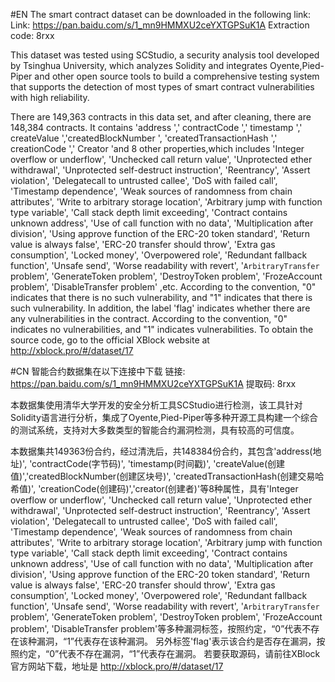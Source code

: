 #EN
The smart contract dataset can be downloaded in the following link:
Link: https://pan.baidu.com/s/1_mn9HMMXU2ceYXTGPSuK1A 
Extraction code: 8rxx

This dataset was tested using SCStudio, a security analysis tool developed by Tsinghua University, which analyzes Solidity and integrates Oyente,Pied-Piper and other open source tools to build a comprehensive testing system that supports the detection of most types of smart contract vulnerabilities with high reliability.

There are 149,363 contracts in this data set, and after cleaning, there are 148,384 contracts. It contains 'address ',' contractCode ',' timestamp ',' createValue ','createdBlockNumber ', 'createdTransactionHash ',' creationCode ',' Creator 'and 8 other properties,which includes 'Integer overflow or underflow',
  'Unchecked call return value', 'Unprotected ether withdrawal',
  'Unprotected self-destruct instruction', 'Reentrancy',
  'Assert violation', 'Delegatecall to untrusted callee',
  'DoS with failed call', 'Timestamp dependence',
  'Weak sources of randomness from chain attributes',
  'Write to arbitrary storage location',
  'Arbitrary jump with function type variable',
  'Call stack depth limit exceeding', 'Contract contains unknown address',
  'Use of call function with no data', 'Multiplication after division',
  'Using approve function of the ERC-20 token standard',
  'Return value is always false', 'ERC-20 transfer should throw',
  'Extra gas consumption', 'Locked money', 'Overpowered role',
  'Redundant fallback function', 'Unsafe send',
  'Worse readability with revert', '`ArbitraryTransfer` problem',
  'GenerateToken problem', 'DestroyToken problem', 'FrozeAccount problem',
  'DisableTransfer problem' ,etc.
  According to the convention, "0" indicates that there is no such vulnerability, and "1" indicates that there is such vulnerability.
  In addition, the label 'flag' indicates whether there are any vulnerabilities in the contract. According to the convention, "0" indicates no vulnerabilities, and "1" indicates vulnerabilities.
  To obtain the source code, go to the official XBlock website at http://xblock.pro/#/dataset/17


#CN
智能合约数据集在以下连接中下载
链接: https://pan.baidu.com/s/1_mn9HMMXU2ceYXTGPSuK1A 提取码: 8rxx 

本数据集使用清华大学开发的安全分析工具SCStudio进行检测，该工具针对Solidity语言进行分析，集成了Oyente,Pied-Piper等多种开源工具构建一个综合的测试系统，支持对大多数类型的智能合约漏洞检测，具有较高的可信度。

本数据集共149363份合约，经过清洗后，共148384份合约，其包含'address(地址)', 'contractCode(字节码)', 'timestamp(时间戳)', 'createValue(创建值)','createdBlockNumber(创建区块号)', 'createdTransactionHash(创建交易哈希值)', 'creationCode(创建码)','creator(创建者)'等8种属性，具有'Integer overflow or underflow',
  'Unchecked call return value', 'Unprotected ether withdrawal',
  'Unprotected self-destruct instruction', 'Reentrancy',
  'Assert violation', 'Delegatecall to untrusted callee',
  'DoS with failed call', 'Timestamp dependence',
  'Weak sources of randomness from chain attributes',
  'Write to arbitrary storage location',
  'Arbitrary jump with function type variable',
  'Call stack depth limit exceeding', 'Contract contains unknown address',
  'Use of call function with no data', 'Multiplication after division',
  'Using approve function of the ERC-20 token standard',
  'Return value is always false', 'ERC-20 transfer should throw',
  'Extra gas consumption', 'Locked money', 'Overpowered role',
  'Redundant fallback function', 'Unsafe send',
  'Worse readability with revert', '`ArbitraryTransfer` problem',
  'GenerateToken problem', 'DestroyToken problem', 'FrozeAccount problem',
  'DisableTransfer problem'等多种漏洞标签，按照约定，“0”代表不存在该种漏洞，“1”代表存在该种漏洞。
另外标签'flag'表示该合约是否存在漏洞，按照约定，“0”代表不存在漏洞，“1”代表存在漏洞。
若要获取源码，请前往XBlock官方网站下载，地址是 http://xblock.pro/#/dataset/17
